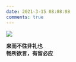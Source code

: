 ```yaml
---
date: 2021-3-15 08:08:08
comments: true
---
```

![](https://gitee.com/minzVV/blog_images/raw/master/backgrd_post/404-bg.jpg)

**来而不往非礼也**  
**畅所欲言，有留必应**
